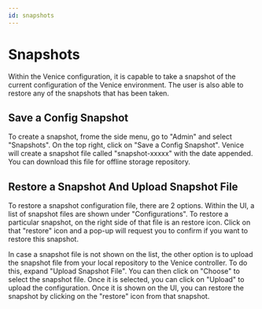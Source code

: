 ```yaml
---
id: snapshots
---
```


# Snapshots

Within the Venice configuration, it is capable to take a snapshot of the current configuration of the Venice environment.  The user is also able to restore any of the snapshots that has been taken.

## Save a Config Snapshot
To create a snapshot, frome the side menu, go to "Admin" and select "Snapshots".  On the top right, click on "Save a Config Snapshot".  Venice will create a snapshot file called "snapshot-xxxxx" with the date appended.  You can download this file for offline storage repository.

## Restore a Snapshot And Upload Snapshot File
To restore a snapshot configuration file, there are 2 options.  Within the UI, a list of snapshot files are shown under "Configurations".  To restore a particular snapshot, on the right side of that file is an restore icon.  Click on that "restore" icon and a pop-up will request you to confirm if you want to restore this snapshot.

In case a snapshot file is not shown on the list, the other option is to upload the snapshot file from your local repository to the Venice controller.  To do this, expand "Upload Snapshot File".  You can then click on "Choose" to select the snapshot file.  Once it is selected, you can click on "Upload" to upload the configuration.  Once it is shown on the UI, you can restore the snapshot by clicking on the "restore" icon from that snapshot.